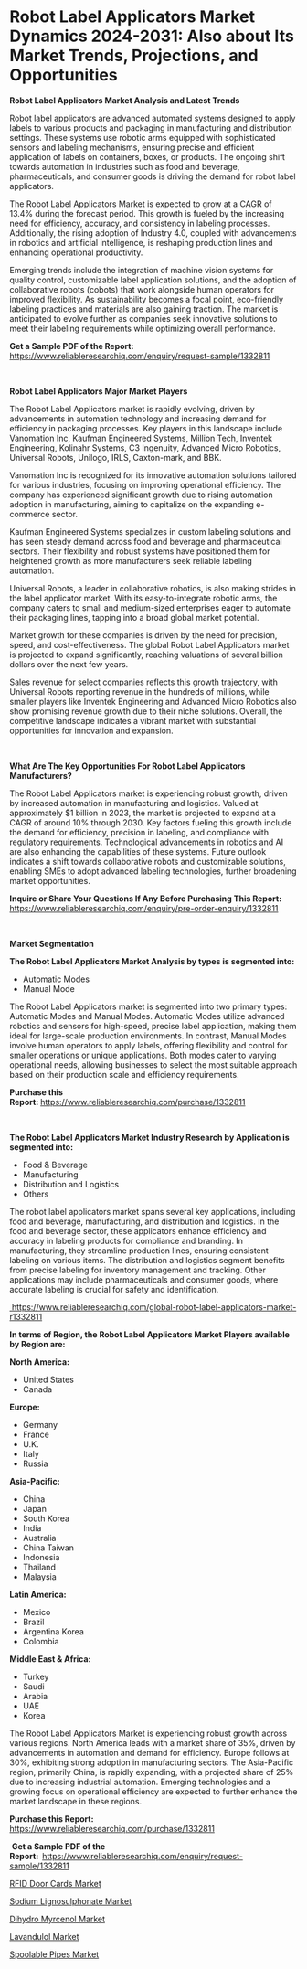 <p><h1>Robot Label Applicators Market Dynamics 2024-2031: Also about Its Market Trends, Projections, and Opportunities</h1></p><p><strong>Robot Label Applicators Market Analysis and Latest Trends</strong></p>
<p><p>Robot label applicators are advanced automated systems designed to apply labels to various products and packaging in manufacturing and distribution settings. These systems use robotic arms equipped with sophisticated sensors and labeling mechanisms, ensuring precise and efficient application of labels on containers, boxes, or products. The ongoing shift towards automation in industries such as food and beverage, pharmaceuticals, and consumer goods is driving the demand for robot label applicators.</p><p>The Robot Label Applicators Market is expected to grow at a CAGR of 13.4% during the forecast period. This growth is fueled by the increasing need for efficiency, accuracy, and consistency in labeling processes. Additionally, the rising adoption of Industry 4.0, coupled with advancements in robotics and artificial intelligence, is reshaping production lines and enhancing operational productivity.</p><p>Emerging trends include the integration of machine vision systems for quality control, customizable label application solutions, and the adoption of collaborative robots (cobots) that work alongside human operators for improved flexibility. As sustainability becomes a focal point, eco-friendly labeling practices and materials are also gaining traction. The market is anticipated to evolve further as companies seek innovative solutions to meet their labeling requirements while optimizing overall performance.</p></p>
<p><strong>Get a Sample PDF of the Report:&nbsp;</strong> <a href="https://www.reliableresearchiq.com/enquiry/request-sample/1332811?utm_campaign=1121&utm_medium=2&utm_source=Github&utm_content=ia&utm_term=11122024&utm_id=robot-label-applicators">https://www.reliableresearchiq.com/enquiry/request-sample/1332811</a></p>
<p>&nbsp;</p>
<p><strong>Robot Label Applicators Major Market Players</strong></p>
<p><p>The Robot Label Applicators market is rapidly evolving, driven by advancements in automation technology and increasing demand for efficiency in packaging processes. Key players in this landscape include Vanomation Inc, Kaufman Engineered Systems, Million Tech, Inventek Engineering, Kolinahr Systems, C3 Ingenuity, Advanced Micro Robotics, Universal Robots, Unilogo, IRLS, Caxton-mark, and BBK.</p><p>Vanomation Inc is recognized for its innovative automation solutions tailored for various industries, focusing on improving operational efficiency. The company has experienced significant growth due to rising automation adoption in manufacturing, aiming to capitalize on the expanding e-commerce sector.</p><p>Kaufman Engineered Systems specializes in custom labeling solutions and has seen steady demand across food and beverage and pharmaceutical sectors. Their flexibility and robust systems have positioned them for heightened growth as more manufacturers seek reliable labeling automation.</p><p>Universal Robots, a leader in collaborative robotics, is also making strides in the label applicator market. With its easy-to-integrate robotic arms, the company caters to small and medium-sized enterprises eager to automate their packaging lines, tapping into a broad global market potential.</p><p>Market growth for these companies is driven by the need for precision, speed, and cost-effectiveness. The global Robot Label Applicators market is projected to expand significantly, reaching valuations of several billion dollars over the next few years.</p><p>Sales revenue for select companies reflects this growth trajectory, with Universal Robots reporting revenue in the hundreds of millions, while smaller players like Inventek Engineering and Advanced Micro Robotics also show promising revenue growth due to their niche solutions. Overall, the competitive landscape indicates a vibrant market with substantial opportunities for innovation and expansion.</p></p>
<p>&nbsp;</p>
<p><strong>What Are The Key Opportunities For Robot Label Applicators Manufacturers?</strong></p>
<p><p>The Robot Label Applicators market is experiencing robust growth, driven by increased automation in manufacturing and logistics. Valued at approximately $1 billion in 2023, the market is projected to expand at a CAGR of around 10% through 2030. Key factors fueling this growth include the demand for efficiency, precision in labeling, and compliance with regulatory requirements. Technological advancements in robotics and AI are also enhancing the capabilities of these systems. Future outlook indicates a shift towards collaborative robots and customizable solutions, enabling SMEs to adopt advanced labeling technologies, further broadening market opportunities.</p></p>
<p><strong>Inquire or Share Your Questions If Any Before Purchasing This Report:</strong> <a href="https://www.reliableresearchiq.com/enquiry/pre-order-enquiry/1332811?utm_campaign=1121&utm_medium=2&utm_source=Github&utm_content=ia&utm_term=11122024&utm_id=robot-label-applicators">https://www.reliableresearchiq.com/enquiry/pre-order-enquiry/1332811</a></p>
<p>&nbsp;</p>
<p><strong>Market Segmentation</strong></p>
<p><strong>The Robot Label Applicators Market Analysis by types is segmented into:</strong></p>
<p><ul><li>Automatic Modes</li><li>Manual Mode</li></ul></p>
<p><p>The Robot Label Applicators market is segmented into two primary types: Automatic Modes and Manual Modes. Automatic Modes utilize advanced robotics and sensors for high-speed, precise label application, making them ideal for large-scale production environments. In contrast, Manual Modes involve human operators to apply labels, offering flexibility and control for smaller operations or unique applications. Both modes cater to varying operational needs, allowing businesses to select the most suitable approach based on their production scale and efficiency requirements.</p></p>
<p><strong>Purchase this Report:&nbsp;</strong><a href="https://www.reliableresearchiq.com/purchase/1332811?utm_campaign=1121&utm_medium=2&utm_source=Github&utm_content=ia&utm_term=11122024&utm_id=robot-label-applicators">https://www.reliableresearchiq.com/purchase/1332811</a></p>
<p>&nbsp;</p>
<p><strong>The Robot Label Applicators Market Industry Research by Application is segmented into:</strong></p>
<p><ul><li>Food & Beverage</li><li>Manufacturing</li><li>Distribution and Logistics</li><li>Others</li></ul></p>
<p><p>The robot label applicators market spans several key applications, including food and beverage, manufacturing, and distribution and logistics. In the food and beverage sector, these applicators enhance efficiency and accuracy in labeling products for compliance and branding. In manufacturing, they streamline production lines, ensuring consistent labeling on various items. The distribution and logistics segment benefits from precise labeling for inventory management and tracking. Other applications may include pharmaceuticals and consumer goods, where accurate labeling is crucial for safety and identification.</p></p>
<p><a href="https://www.reliableresearchiq.com/global-robot-label-applicators-market-r1332811?utm_campaign=1121&utm_medium=2&utm_source=Github&utm_content=ia&utm_term=11122024&utm_id=robot-label-applicators">&nbsp;https://www.reliableresearchiq.com/global-robot-label-applicators-market-r1332811</a></p>
<p><strong>In terms of Region, the Robot Label Applicators Market Players available by Region are:</strong></p>
<p>
    <p> <strong> North America: </strong>
        <ul>
            <li>United States</li>
            <li>Canada</li>
        </ul>
        </p> 
    <p> <strong> Europe: </strong>
        <ul>
            <li>Germany</li>
            <li>France</li>
            <li>U.K.</li>
            <li>Italy</li>
            <li>Russia</li>
        </ul>
        </p> 
    <p> <strong> Asia-Pacific: </strong>
        <ul>
            <li>China</li>
            <li>Japan</li>
            <li>South Korea</li>
            <li>India</li>
            <li>Australia</li>
            <li>China Taiwan</li>
            <li>Indonesia</li>
            <li>Thailand</li>
            <li>Malaysia</li>
        </ul>
        </p> 
    <p> <strong> Latin America: </strong>
        <ul>
            <li>Mexico</li>
            <li>Brazil</li>
            <li>Argentina Korea</li>
            <li>Colombia</li>
        </ul>
        </p> 
    <p> <strong> Middle East & Africa: </strong>
        <ul>
            <li>Turkey</li>
            <li>Saudi</li>
            <li>Arabia</li>
            <li>UAE</li>
            <li>Korea</li>
        </ul>
    </p>
    </p>
<p><p>The Robot Label Applicators Market is experiencing robust growth across various regions. North America leads with a market share of 35%, driven by advancements in automation and demand for efficiency. Europe follows at 30%, exhibiting strong adoption in manufacturing sectors. The Asia-Pacific region, primarily China, is rapidly expanding, with a projected share of 25% due to increasing industrial automation. Emerging technologies and a growing focus on operational efficiency are expected to further enhance the market landscape in these regions.</p></p>
<p><strong>Purchase this Report: </strong><a href="https://www.reliableresearchiq.com/purchase/1332811?utm_campaign=1121&utm_medium=2&utm_source=Github&utm_content=ia&utm_term=11122024&utm_id=robot-label-applicators">https://www.reliableresearchiq.com/purchase/1332811</a></p>
<p>&nbsp;<strong>Get a Sample PDF of the Report:&nbsp;&nbsp;</strong><a href="https://www.reliableresearchiq.com/enquiry/request-sample/1332811?utm_campaign=1121&utm_medium=2&utm_source=Github&utm_content=ia&utm_term=11122024&utm_id=robot-label-applicators">https://www.reliableresearchiq.com/enquiry/request-sample/1332811</a></p>
<p><strong></strong></p>
<p><p><a href="https://github.com/aikinzul446/Market-Research-Report-List-1/blob/main/rfid-door-cards-market.md?utm_campaign=1121&utm_medium=2&utm_source=Github&utm_content=ia&utm_term=11122024&utm_id=robot-label-applicators">RFID Door Cards Market</a></p><p><a href="https://www.linkedin.com/pulse/global-sodium-lignosulphonate-market-size-share-projected-101-mk4mc?utm_campaign=1121&utm_medium=2&utm_source=Github&utm_content=ia&utm_term=11122024&utm_id=robot-label-applicators">Sodium Lignosulphonate Market</a></p><p><a href="https://www.linkedin.com/pulse/dihydro-myrcenol-market-analysis-2024-2031-competitive-rfhsc?utm_campaign=1121&utm_medium=2&utm_source=Github&utm_content=ia&utm_term=11122024&utm_id=robot-label-applicators">Dihydro Myrcenol Market</a></p><p><a href="https://www.linkedin.com/pulse/global-lavandulol-market-trends-analysis-future-growth-prospects-2xr0c?utm_campaign=1121&utm_medium=2&utm_source=Github&utm_content=ia&utm_term=11122024&utm_id=robot-label-applicators">Lavandulol Market</a></p><p><a href="https://www.linkedin.com/pulse/insightful-spoolable-pipes-market-trends-growth-opportunities-vajkc?utm_campaign=1121&utm_medium=2&utm_source=Github&utm_content=ia&utm_term=11122024&utm_id=robot-label-applicators">Spoolable Pipes Market</a></p></p>